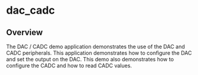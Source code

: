 # dac_cadc

## Overview

The DAC / CADC demo application demonstrates the use of the DAC and CADC peripherals.
This application demonstrates how to configure the DAC and set the output on the DAC.
This demo also demonstrates how to configure the CADC and how to read CADC values.
